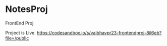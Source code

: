 # NotesProj
FrontEnd Proj

Project is Live.
https://codesandbox.io/s/vaibhavpr23-frontendproj-8il6eb?file=/public
